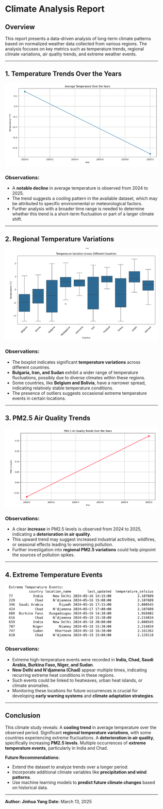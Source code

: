 # Climate Analysis Report

## Overview
This report presents a data-driven analysis of long-term climate patterns based on normalized weather data collected from various regions. The analysis focuses on key metrics such as temperature trends, regional climate variations, air quality trends, and extreme weather events.

---

## 1. Temperature Trends Over the Years

![Temperature Trends](Image/temperature_trends.png)

### **Observations:**
- A **notable decline** in average temperature is observed from 2024 to 2025.
- The trend suggests a cooling pattern in the available dataset, which may be attributed to specific environmental or meteorological factors.
- Further analysis with a broader time range is needed to determine whether this trend is a short-term fluctuation or part of a larger climate shift.

---

## 2. Regional Temperature Variations

![Regional Temperature Variation](Image/termerature_variation.png)

### **Observations:**
- The boxplot indicates significant **temperature variations** across different countries.
- **Bulgaria, Iran, and Sudan** exhibit a wider range of temperature fluctuations, possibly due to diverse climates within these regions.
- Some countries, like **Belgium and Bolivia**, have a narrower spread, indicating relatively stable temperature conditions.
- The presence of outliers suggests occasional extreme temperature events in certain locations.

---

## 3. PM2.5 Air Quality Trends

![Air Quality Trends](Image/PM2.5.png)

### **Observations:**
- A clear **increase** in PM2.5 levels is observed from 2024 to 2025, indicating a **deterioration in air quality**.
- This upward trend may suggest increased industrial activities, wildfires, or seasonal effects leading to worsening pollution.
- Further investigation into **regional PM2.5 variations** could help pinpoint the sources of pollution spikes.

---

##  4. Extreme Temperature Events

![Extreme Weather Events](Image/Extreme_temperature_event.png)

### **Observations:**
- Extreme high-temperature events were recorded in **India, Chad, Saudi Arabia, Burkina Faso, Niger, and Sudan**.
- **New Delhi and N'djamena (Chad)** appear multiple times, indicating recurring extreme heat conditions in these regions.
- Such events could be linked to heatwaves, urban heat islands, or climate anomalies.
- Monitoring these locations for future occurrences is crucial for developing **early warning systems** and **climate adaptation strategies**.

---

## Conclusion
This climate study reveals:
 A **cooling trend** in average temperature over the observed period.
 Significant **regional temperature variations**, with some countries experiencing extreme fluctuations.
 A **deterioration in air quality**, specifically increasing **PM2.5 levels**.
 Multiple occurrences of **extreme temperature events**, particularly in India and Chad.

 **Future Recommendations:**
- Extend the dataset to analyze trends over a longer period.
- Incorporate additional climate variables like **precipitation and wind patterns**.
- Use machine learning models to **predict future climate changes** based on historical data.

---

 **Author: Jinhua Yang** 
 **Date:** March 13, 2025

